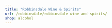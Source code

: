 ```yaml
---
title: "Robbinsdale Wine & Spirits"
url: /robbinsdale/robbinsdale-wine-and-spirits/
shop: alcohol
---
```

